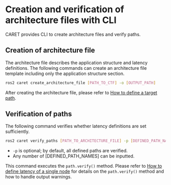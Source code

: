 # Creation and verification of architecture files with CLI

CARET provides CLI to create architecture files and verify paths.

## Creation of architecture file

The architecture file describes the application structure and latency definitions.
The following commands can create an architecture file template including only the application structure section.

```bash
ros2 caret create_architecture_file [PATH_TO_CTF] -o [OUTPUT_PATH]
```

After creating the architecture file, please refer to [How to define a target path](https://tier4.github.io/CARET_doc/latest/tutorials/configuration/#how-to-define-a-target-path).

## Verification of paths

The following command verifies whether latency definitions are set sufficiently.

```bash
ros2 caret verify_paths [PATH_TO_ARCHITECTURE_FILE] -p [DEFINED_PATH_NAMES]
```

- `-p` is optional; by default, all defined paths are verified.
- Any number of [DEFINED_PATH_NAMES] can be inputted.

This command executes the `path.verify()` method.
Please refer to [How to define latency of a single node](https://tier4.github.io/CARET_doc/latest/tutorials/configuration/#how-to-define-latency-of-a-single-node) for details on the `path.verify()` method and how to handle output warnings.
